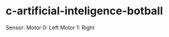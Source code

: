 c-artificial-inteligence-botball
================================

Sensor:
Motor 0: Left
Motor 1: Right